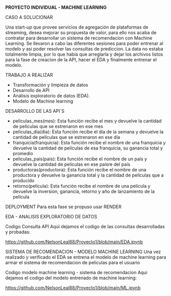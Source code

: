 **PROYECTO INDIVIDUAL - MACHINE LEARNING**

CASO A SOLUCIONAR

Una start-up que provee servicios de agregación de plataformas de streaming, desea mejorar su propuesta de valor, para ello nos acaba de contratar para desarrollar un sistema de recomendacion con Machine Learning.
Se llevaron a cabo las diferentes sesiones para poder entrenar al modelo y asi poder resolver las consultas de prediccion. La data no estaba totalmente limpia, por lo que habia que arreglarla y dejar los archivos listos para la fase de creacion de la API, hacer el EDA y finalmente entrenar el modelo.

TRABAJO A REALIZAR

- Transformación y limpieza de datos
- Desarrollo de API
- Análisis exploratorio de datos (EDA).
- Modelo de Machine learning

DESARROLLO DE LAS API`S

- peliculas_mes(mes):
Esta función recibe el mes y devuelve la cantidad de películas que se estrenaron en ese mes
- peliculas_dia(dia):
Esta función recibe el día de la semana y devuelve la cantidad de películas que se estrenaron en ese día
- franquicia(franquicia):
Esta función recibe el nombre de una franquicia y devuelve la cantidad de películas de esa franquicia, su ganancia total y promedio
- peliculas_pais(pais):
Esta función recibe el nombre de un país y devuelve la cantidad de películas en ese paísre del país
- productoras(productora):
Esta función recibe el nombre de una productora y devuelve la ganancia total y la cantidad de películas que a producido
- retorno(pelicula):
Esta función recibe el nombre de una película y devuelve la inversion, ganancia, retorno y año de lanzamiento de la película

DEPLOYMENT
Para esta fase se propuso usar RENDER

EDA - ANALISIS EXPLORATORIO DE DATOS

Codigo Consulta API Aqui dejamos el codigo de las consultas desarrolladas y probadas:

https://github.com/NelsonLeal88/Proyecto1/blob/main/EDA.ipynb

SISTEMA DE RECOMENDACION - MODELO MACHINE LEARNING
Una vez realizado y verificado el EDA se entrena el modelo de machine learning para armar el sistema de recomendacion de peliculas para el usuario

Codigo modelo machine learning - sistema de recomendacion Aqui dejamos el codigo del modelo entrenado de machine learning:

https://github.com/NelsonLeal88/Proyecto1/blob/main/ML.ipynb
